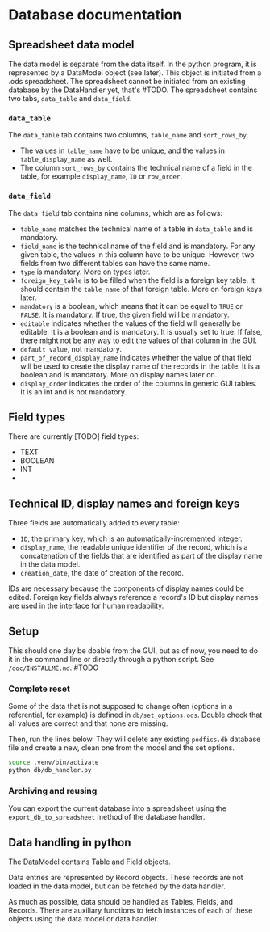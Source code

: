 # Database documentation

## Spreadsheet data model

The data model is separate from the data itself.
In the python program, it is represented by a DataModel object (see later). This object is initiated from a .ods spreadsheet.
The spreadsheet cannot be initiated from an existing database by the DataHandler yet, that's #TODO.
The spreadsheet contains two tabs, `data_table` and `data_field`.

### `data_table`

The `data_table` tab contains two columns, `table_name` and `sort_rows_by`.

- The values in `table_name` have to be unique, and the values in `table_display_name` as well.
- The column `sort_rows_by` contains the technical name of a field in the table, for example `display_name`, `ID` or `row_order`.

### `data_field`

The `data_field` tab contains nine columns, which are as follows:

- `table_name` matches the technical name of a table in `data_table` and is mandatory.
- `field_name` is the technical name of the field and is mandatory. For any given table, the values in this column have to be unique. However, two fields from two different tables can have the same name.
- `type` is mandatory. More on types later.
- `foreign_key_table` is to be filled when the field is a foreign key table. It should contain the `table_name` of that foreign table. More on foreign keys later.
- `mandatory` is a boolean, which means that it can be equal to `TRUE` or `FALSE`. It is mandatory. If true, the given field will be mandatory.
- `editable` indicates whether the values of the field will generally be editable. It is a boolean and is mandatory. It is usually set to true. If false, there might not be any way to edit the values of that column in the GUI.
- `default value`, not mandatory.
- `part_of_record_display_name` indicates whether the value of that field will be used to create the display name of the records in the table. It is a boolean and is mandatory. More on display names later on.
- `display_order` indicates the order of the columns in generic GUI tables. It is an int and is not mandatory.

## Field types

There are currently [TODO] field types:

- TEXT
- BOOLEAN
- INT
- 

## Technical ID, display names and foreign keys

Three fields are automatically added to every table:

- `ID`, the primary key, which is an automatically-incremented integer.
- `display_name`, the readable unique identifier of the record, which is a concatenation of the fields that are identified as part of the display name in the data model.
- `creation_date`, the date of creation of the record.

IDs are necessary because the components of display names could be edited. Foreign key fields always reference a record's ID but display names are used in the interface for human readability.

## Setup

This should one day be doable from the GUI, but as of now, you need to do it in the command line or directly through a python script. See `/doc/INSTALLME.md`. #TODO

### Complete reset

Some of the data that is not supposed to change often (options in a referential, for example) is defined in `db/set_options.ods`. Double check that all values are correct and that none are missing.

Then, run the lines below. They will delete any existing `podfics.db` database file and create a new, clean one from the model and the set options.

```bash
source .venv/bin/activate
python db/db_handler.py
```

### Archiving and reusing

You can export the current database into a spreadsheet using the `export_db_to_spreadsheet` method of the database handler.

## Data handling in python

The DataModel contains Table and Field objects.

Data entries are represented by Record objects. These records are not loaded in the data model, but can be fetched by the data handler.

As much as possible, data should be handled as Tables, Fields, and Records. There are auxiliary functions to fetch instances of each of these objects using the data model or data handler.

